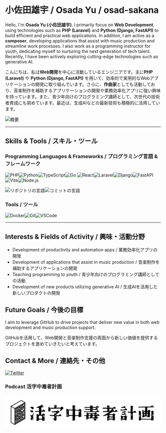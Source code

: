 # 小佐田雄宇 / Osada Yu / osad-sakana

Hello, I'm **Osada Yu (小佐田雄宇)**. I primarily focus on **Web Development**, using technologies such as **PHP (Laravel)** and **Python (Django, FastAPI)** to build efficient and practical web applications. In addition, I am active as a **composer**, developing applications that assist with music production and streamline work processes. I also work as a programming instructor for youth, dedicating myself to nurturing the next generation of tech talent. Recently, I have been actively exploring cutting-edge technologies such as generative AI.

こんにちは、私は**Web開発**を中心に活動しているエンジニアです。主に**PHP (Laravel)** や **Python (Django, FastAPI)** を用いて、効率的で実用的なWebアプリケーションの開発に取り組んでいます。さらに、**作曲家**としても活動しており、音楽制作を補助するアプリケーションの開発や業務効率化アプリに強い興味を持っています。また、青少年向けのプログラミング講師として、次世代の技術者育成にも努めています。最近は、生成AIなどの最新技術も積極的に活用しています。

![概要](http://github-profile-summary-cards.vercel.app/api/cards/profile-details?username=osad-sakana&theme=dracula)

---

## Skills & Tools / スキル・ツール

### Programming Languages & Frameworks / プログラミング言語 & フレームワーク

![PHP](https://img.shields.io/badge/PHP-777BB4?logo=php&logoColor=white)![Python](https://img.shields.io/badge/Python-3776AB?logo=python&logoColor=white)![TypeScript](https://img.shields.io/badge/TypeScript-3178C6?logo=typescript&logoColor=white)![Go](https://img.shields.io/badge/Go-00ADD8?logo=go&logoColor=white)
![React](https://img.shields.io/badge/React-61DAFB?logo=react&logoColor=black)![Laravel](https://img.shields.io/badge/Laravel-FF2D20?logo=laravel&logoColor=white)![Django](https://img.shields.io/badge/Django-092E20?logo=django&logoColor=white)![FastAPI](https://img.shields.io/badge/FastAPI-009688?logo=fastapi&logoColor=white)![Vite](https://img.shields.io/badge/Vite-646CFF?logo=vite&logoColor=white)![Node.js](https://img.shields.io/badge/Node.js-339933?logo=node.js&logoColor=white)

![リポジトリの言語](http://github-profile-summary-cards.vercel.app/api/cards/repos-per-language?username=osad-sakana&theme=dracula)![コミットの言語](http://github-profile-summary-cards.vercel.app/api/cards/most-commit-language?username=osad-sakana&theme=dracula)

### Tools / ツール

![Docker](https://img.shields.io/badge/Docker-2496ED?logo=docker&logoColor=white)![Git](https://img.shields.io/badge/Git-F05032?logo=git&logoColor=white)![VSCode](https://img.shields.io/badge/VSCode-007ACC?logo=visual-studio-code&logoColor=white)

---

## Interests & Fields of Activity / 興味・活動分野

- Development of productivity and automation apps / 業務効率化アプリの開発
- Development of applications that assist in music production / 音楽制作を補助するアプリケーションの開発
- Teaching programming to youth / 青少年向けのプログラミング講師としての活動
- Development of new products utilizing generative AI / 生成AIを活用した新しいプロダクトの開発

## Future Goals / 今後の目標

I aim to leverage GitHub to drive projects that deliver new value in both web development and music production support.

GitHubを活用して、Web開発と音楽制作支援の両面から新しい価値を提供するプロジェクトを進めていきたいと考えています。

## Contact & More / 連絡先・その他

[![Twitter](https://img.shields.io/badge/Twitter-1DA1F2?logo=twitter&logoColor=white)](https://twitter.com/osad_sakana)

### Podcast 活字中毒者計画

<a href="https://katsujikyo.net/"><img src="./images/katsuji_logo.png" alt="活字中毒者計画"></a>

